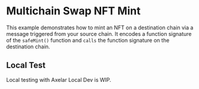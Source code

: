 # Multichain Swap NFT Mint

This example demonstrates how to mint an NFT on a destination chain via a message triggered from your source chain. It encodes a function signature of the `safeMint()` function and `calls` the function signature on the destination chain.


## Local Test
Local testing with Axelar Local Dev is WIP.
